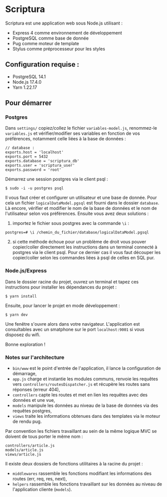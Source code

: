 # Scriptura

Scriptura est une application web sous Node.js utilisant :
* Express 4 comme environnement de développement
* PostgreSQL comme base de donnée
* Pug comme moteur de template
* Stylus comme préprocesseur pour les styles

## Configuration requise :

* PostgreSQL 14.1
* Node.js 17.4.0
* Yarn 1.22.17

## Pour démarrer

### Postgres

Dans `settings/` copiez/collez le fichier `variables-model.js`, renommez-le `variables.js` et vérifier/modifier ses variables en fonction de vos préférences, notamment celle liées à la base de données :

```
// database :
exports.host = 'localhost'
exports.port = 5432
exports.database = 'scriptura_db'
exports.user = 'scriptura_user'
exports.password = 'root'
```

Démarrez une session postgres via le client psql :

```
$ sudo -i -u postgres psql
```

Il vous faut créer et configurer un utilisateur et une base de donnée. Pour cela un fichier `logicalDataModel.pgsql` est fourni dans le dossier `database`. Là encore, vérifier et modifier le nom de la base de données et le nom de l'utilisateur selon vos préférences. Ensuite vous avez deux solutions :

1. importez le fichier sous postgres avec la commande `\i` :

```
postgres=# \i /chemin_du_fichier/database/logicalDataModel.pgsql
```
2. si cette méthode échoue pour un problème de droit vous pouver copier/coller directement les instructions dans un terminal connecté à postgres via le client psql. Pour ce dernier cas il vous faut découper les copier/coller selon les commandes liées à psql de celles en SQL pur.

### Node.js/Express

Dans le dossier racine du projet, ouvrez un terminal et tapez ces instructions pour installer les dépendances du projet :

```
$ yarn install
```

Ensuite, pour lancer le projet en mode développement :

```
$ yarn dev
```

Une fenêtre s'ouvre alors dans votre navigateur. L'application est consultables avec un smatphone sur le port `localhost:9001` si vous disposez du wifi.

Bonne exploration !

### Notes sur l'architecture

- `bin/www`  est le point d'entrée de l'application, il lance la configuration de démarrage,
- `app.js` charge et instantie les modules communs, renvoie les requêtes vers `controllers/routesDispatcher.js` et récupère les routes sans réponses (erreur 404),
- `controllers` capte les routes et met en lien les requêtes avec des données et une vue,
- `models` manipule les données au niveau de la base de données via des requêtes postgres,
- `views` traite les informations obtenues dans des templates via le moteur de rendu pug.

Par convention les fichiers travaillant au sein de la même logique MVC se doivent de tous porter le même nom :
```
controllers/article.js
models/article.js
views/article.js
```
Il existe deux dossiers de fonctions utilitaires à la racine du projet :
- `middlewares` rassemble les fonctions modifiant les informations des routes (err, req, res, next),
- `helpers` rassemble les fonctions travaillant sur les données au niveau de l'application cliente (`models`).